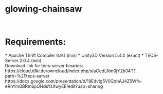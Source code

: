 # glowing-chainsaw

<br />
<h1>Requirements:</h1>
* Apache Thrift Compiler 0.9.1 (min)
* Unity3D Version 5.4.0 (exact)
* TECS-Server 2.0.4 (min)

<br />
Download link for tecs-server binaries:
<br />
https://cloud.dfki.de/owncloud/index.php/s/aCcdLNm0jY2b04T?path=%2Ftecs-server
<br />
https://docs.google.com/presentation/d/19Edvlg5V0QohAJ4Z5Wfv-eRnYmOBRm6pOHdsYsXwyEE/edit?usp=sharing
